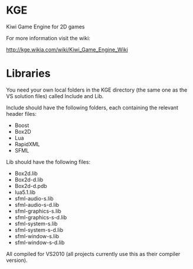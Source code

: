 KGE
===

Kiwi Game Engine for 2D games

For more information visit the wiki:

http://kge.wikia.com/wiki/Kiwi_Game_Engine_Wiki

Libraries
=========
You need your own local folders in the KGE directory (the same one as the VS solution files) called Include and Lib.

Include should have the following folders, each containing the relevant header files:

* Boost
* Box2D
* Lua
* RapidXML
* SFML

Lib should have the following files:

* Box2d.lib
* Box2d-d.lib
* Box2d-d.pdb
* lua5.1.lib
* sfml-audio-s.lib
* sfml-audio-s-d.lib
* sfml-graphics-s.lib
* sfml-graphics-s-d.lib
* sfml-system-s.lib
* sfml-system-s-d.lib
* sfml-window-s.lib
* sfml-window-s-d.lib

All compiled for VS2010 (all projects currently use this as their compiler version).


